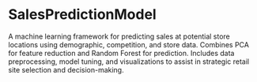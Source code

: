 # SalesPredictionModel
A machine learning framework for predicting sales at potential store locations using demographic, competition, and store data. Combines PCA for feature reduction and Random Forest for prediction. Includes data preprocessing, model tuning, and visualizations to assist in strategic retail site selection and decision-making.
